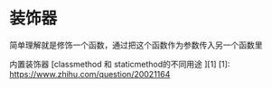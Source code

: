 # 装饰器

简单理解就是修饰一个函数，通过把这个函数作为参数传入另一个函数里

内置装饰器
[classmethod 和 staticmethod的不同用途 ][1]
[1]: https://www.zhihu.com/question/20021164
